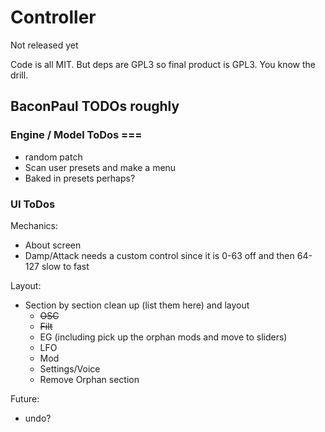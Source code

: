 # Controller 

Not released yet

Code is all MIT. But deps are GPL3 so final product is GPL3. You know the drill.


## BaconPaul TODOs roughly

### Engine / Model ToDos ===

- random patch
- Scan user presets and make a menu
- Baked in presets perhaps?

### UI ToDos

Mechanics:
- About screen
- Damp/Attack needs a custom control since it is 0-63 off and then 64-127 slow to fast

Layout:
- Section by section clean up (list them here) and layout
  - ~~OSC~~
  - ~~Filt~~
  - EG (including pick up the orphan mods and move to sliders)
  - LFO
  - Mod
  - Settings/Voice
  - Remove Orphan section

Future:
- undo?

